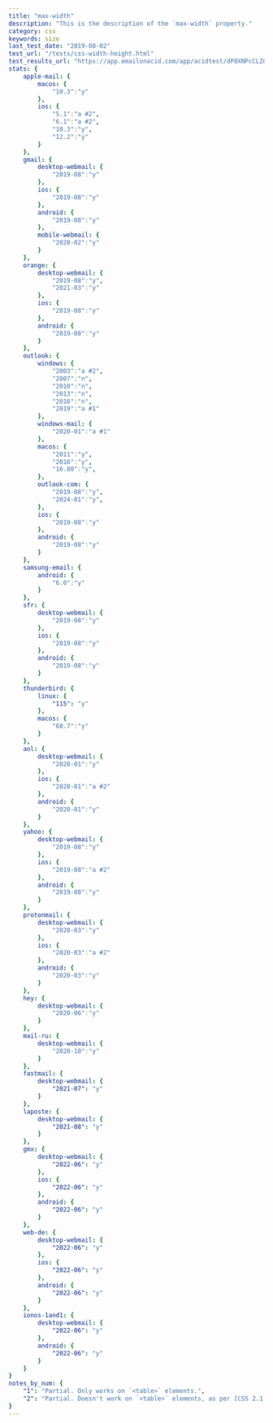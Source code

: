 ```yaml
---
title: "max-width"
description: "This is the description of the `max-width` property."
category: css
keywords: size
last_test_date: "2019-08-02"
test_url: "/tests/css-width-height.html"
test_results_url: "https://app.emailonacid.com/app/acidtest/dP8XNPcCLZGrogYGvFgCRRjJJO2nTWxchQ0WZSu0Pxcyb/list"
stats: {
    apple-mail: {
        macos: {
            "10.3":"y"
        },
        ios: {
            "5.1":"a #2",
            "6.1":"a #2",
            "10.3":"y",
            "12.2":"y"
        }
    },
    gmail: {
        desktop-webmail: {
            "2019-08":"y"
        },
        ios: {
            "2019-08":"y"
        },
        android: {
            "2019-08":"y"
        },
        mobile-webmail: {
            "2020-02":"y"
        }
    },
    orange: {
        desktop-webmail: {
            "2019-08":"y",
            "2021-03":"y"
        },
        ios: {
            "2019-08":"y"
        },
        android: {
            "2019-08":"y"
        }
    },
    outlook: {
        windows: {
            "2003":"a #2",
            "2007":"n",
            "2010":"n",
            "2013":"n",
            "2016":"n",
            "2019":"a #1"
        },
        windows-mail: {
            "2020-01":"a #1"
        },
        macos: {
            "2011":"y",
            "2016":"y",
            "16.80":"y",
        },
        outlook-com: {
            "2019-08":"y",
            "2024-01":"y",
        },
        ios: {
            "2019-08":"y"
        },
        android: {
            "2019-08":"y"
        }
    },
    samsung-email: {
        android: {
            "6.0":"y"
        }
    },
    sfr: {
        desktop-webmail: {
            "2019-08":"y"
        },
        ios: {
            "2019-08":"y"
        },
        android: {
            "2019-08":"y"
        }
    },
    thunderbird: {
        linux: {
			"115": "y"
	    },
        macos: {
            "60.7":"y"
        }
    },
    aol: {
        desktop-webmail: {
            "2020-01":"y"
        },
        ios: {
            "2020-01":"a #2"
        },
        android: {
            "2020-01":"y"
        }
    },
    yahoo: {
        desktop-webmail: {
            "2019-08":"y"
        },
        ios: {
            "2019-08":"a #2"
        },
        android: {
            "2019-08":"y"
        }
    },
    protonmail: {
        desktop-webmail: {
            "2020-03":"y"
        },
        ios: {
            "2020-03":"a #2"
        },
        android: {
            "2020-03":"y"
        }
    },
    hey: {
        desktop-webmail: {
            "2020-06":"y"
        }
    },
    mail-ru: {
        desktop-webmail: {
            "2020-10":"y"
        }
    },
    fastmail: {
        desktop-webmail: {
            "2021-07": "y"
        }
    },
    laposte: {
        desktop-webmail: {
            "2021-08": "y"
        }
    },
    gmx: {
        desktop-webmail: {
            "2022-06": "y"
        },
        ios: {
            "2022-06": "y"
        },
        android: {
            "2022-06": "y"
        }
    },
    web-de: {
        desktop-webmail: {
            "2022-06": "y"
        },
        ios: {
            "2022-06": "y"
        },
        android: {
            "2022-06": "y"
        }
    },
    ionos-1and1: {
        desktop-webmail: {
            "2022-06": "y"
        },
        android: {
            "2022-06": "y"
        }
    }
}
notes_by_num: {
    "1": "Partial. Only works on `<table>` elements.",
    "2": "Partial. Doesn't work on `<table>` elements, as per [CSS 2.1 specification](https://www.w3.org/TR/CSS2/visudet.html#min-max-widths)."
}
---
```


